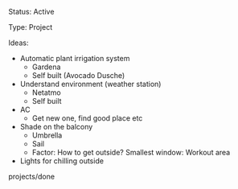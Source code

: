 Status: Active

Type: Project

Ideas:

- Automatic plant irrigation system
   - Gardena
   - Self built (Avocado Dusche)
- Understand environment (weather station)
   - Netatmo
   - Self built
- AC
   - Get new one, find good place etc
- Shade on the balcony
   - Umbrella
   - Sail
   - Factor: How to get outside? Smallest window: Workout area
- Lights for chilling outside

projects/done

